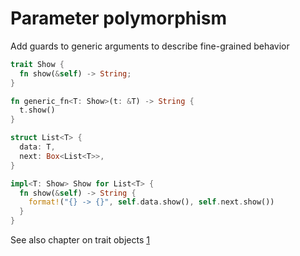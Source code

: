 # Parameter polymorphism

Add guards to generic arguments to describe fine-grained behavior

```rust
trait Show {
  fn show(&self) -> String;
}

fn generic_fn<T: Show>(t: &T) -> String {
  t.show()
}

struct List<T> {
  data: T,
  next: Box<List<T>>,
}

impl<T: Show> Show for List<T> {
  fn show(&self) -> String {
    format!("{} -> {}", self.data.show(), self.next.show())
  }
}
```

See also chapter on trait objects [1](https://doc.rust-lang.org/book/ch17-02-trait-objects.html)
